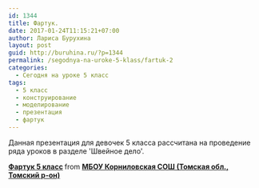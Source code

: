 ```yaml
---
id: 1344
title: Фартук.
date: 2017-01-24T11:15:21+07:00
author: Лариса Бурухина
layout: post
guid: http://buruhina.ru/?p=1344
permalink: /segodnya-na-uroke-5-klass/fartuk-2
categories:
  - Сегодня на уроке 5 класс
tags:
  - 5 класс
  - конструирование
  - моделирование
  - презентация
  - фартук
---
```

Данная презентация для девочек 5 класса рассчитана на проведение ряда уроков в разделе 'Швейное дело'.



<div style="margin-bottom:5px">
  <strong> <a href="https://www.slideshare.net/viktorz1986/5-71315249" title="Фартук 5 класс" target="_blank">Фартук 5 класс</a> </strong> from <strong><a target="_blank" href="http://www.slideshare.net/viktorz1986">МБОУ Корниловская СОШ (Томская обл., Томский р-он)</a></strong>
</div>

&nbsp;